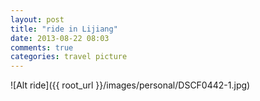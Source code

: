 ```yaml
---
layout: post
title: "ride in Lijiang"
date: 2013-08-22 08:03
comments: true
categories: travel picture
---
```

![Alt ride]({{ root_url }}/images/personal/DSCF0442-1.jpg)
